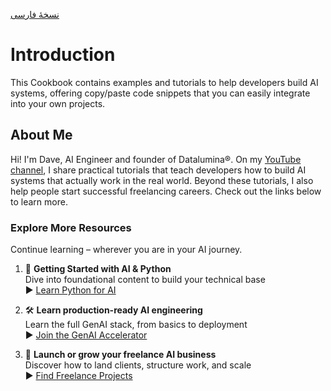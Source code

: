 [نسخهٔ فارسی](README.fa.md)
# Introduction

This Cookbook contains examples and tutorials to help developers build AI systems, offering copy/paste code snippets that you can easily integrate into your own projects.

## About Me

Hi! I'm Dave, AI Engineer and founder of Datalumina®. On my [YouTube channel](https://www.youtube.com/@daveebbelaar?sub_confirmation=1), I share practical tutorials that teach developers how to build AI systems that actually work in the real world. Beyond these tutorials, I also help people start successful freelancing careers. Check out the links below to learn more.

### Explore More Resources

Continue learning – wherever you are in your AI journey.  

1. 🧠 **Getting Started with AI & Python**     
   Dive into foundational content to build your technical base  
   ▶︎ [Learn Python for AI](https://youtu.be/ygXn5nV5qFc)

2. 🛠️ **Learn production-ready AI engineering**   
   Learn the full GenAI stack, from basics to deployment  
   ▶︎ [Join the GenAI Accelerator](https://go.datalumina.com/CkIsMAK)

3. 💸 **Launch or grow your freelance AI business**     
   Discover how to land clients, structure work, and scale  
   ▶︎ [Find Freelance Projects](https://go.datalumina.com/MVWhVn9)
